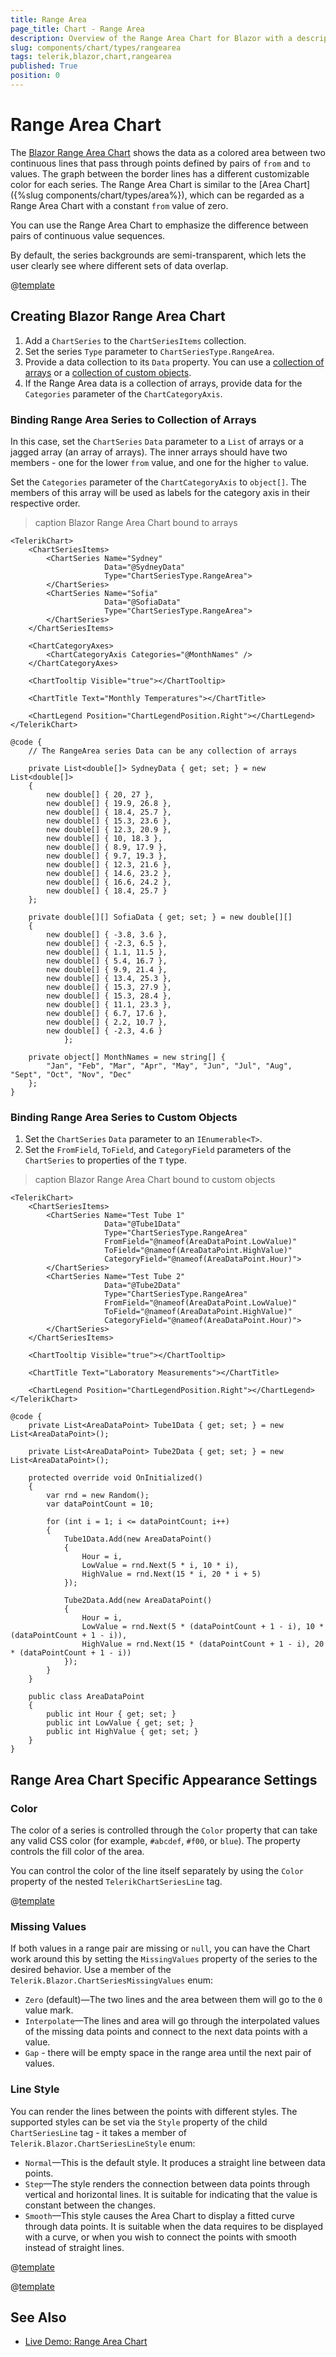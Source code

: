 ```yaml
---
title: Range Area
page_title: Chart - Range Area
description: Overview of the Range Area Chart for Blazor with a description of the common use cases and the different ways to data bind the chart. The article lists configuration options and provides Range Area Chart examples.
slug: components/chart/types/rangearea
tags: telerik,blazor,chart,rangearea
published: True
position: 0
---
```


# Range Area Chart

The <a href="https://www.telerik.com/blazor-ui/range-area-chart" target="_blank">Blazor Range Area Chart</a> shows the data as a colored area between two continuous lines that pass through points defined by pairs of `from` and `to` values. The graph between the border lines has a different customizable color for each series. The Range Area Chart is similar to the [Area Chart]({%slug components/chart/types/area%}), which can be regarded as a Range Area Chart with a constant `from` value of zero.

You can use the Range Area Chart to emphasize the difference between pairs of continuous value sequences.

By default, the series backgrounds are semi-transparent, which lets the user clearly see where different sets of data overlap.

@[template](/_contentTemplates/chart/link-to-basics.md#understand-basics-and-databinding-first)

## Creating Blazor Range Area Chart

1. Add a `ChartSeries` to the `ChartSeriesItems` collection.
2. Set the series `Type` parameter to `ChartSeriesType.RangeArea`.
3. Provide a data collection to its `Data` property. You can use a [collection of arrays](#binding-range-area-series-to-collection-of-arrays) or a [collection of custom objects](#binding-range-area-series-to-custom-objects).
4. If the Range Area data is a collection of arrays, provide data for the `Categories` parameter of the `ChartCategoryAxis`.

### Binding Range Area Series to Collection of Arrays

In this case, set the `ChartSeries` `Data` parameter to a `List` of arrays or a jagged array (an array of arrays). The inner arrays should have two members - one for the lower `from` value, and one for the higher `to` value.

Set the `Categories` parameter of the `ChartCategoryAxis` to `object[]`. The members of this array will be used as labels for the category axis in their respective order.

>caption Blazor Range Area Chart bound to arrays

````CSHTML
<TelerikChart>
    <ChartSeriesItems>
        <ChartSeries Name="Sydney"
                     Data="@SydneyData"
                     Type="ChartSeriesType.RangeArea">
        </ChartSeries>
        <ChartSeries Name="Sofia"
                     Data="@SofiaData"
                     Type="ChartSeriesType.RangeArea">
        </ChartSeries>
    </ChartSeriesItems>

    <ChartCategoryAxes>
        <ChartCategoryAxis Categories="@MonthNames" />
    </ChartCategoryAxes>

    <ChartTooltip Visible="true"></ChartTooltip>

    <ChartTitle Text="Monthly Temperatures"></ChartTitle>

    <ChartLegend Position="ChartLegendPosition.Right"></ChartLegend>
</TelerikChart>

@code {
    // The RangeArea series Data can be any collection of arrays

    private List<double[]> SydneyData { get; set; } = new List<double[]>
    {
        new double[] { 20, 27 },
        new double[] { 19.9, 26.8 },
        new double[] { 18.4, 25.7 },
        new double[] { 15.3, 23.6 },
        new double[] { 12.3, 20.9 },
        new double[] { 10, 18.3 },
        new double[] { 8.9, 17.9 },
        new double[] { 9.7, 19.3 },
        new double[] { 12.3, 21.6 },
        new double[] { 14.6, 23.2 },
        new double[] { 16.6, 24.2 },
        new double[] { 18.4, 25.7 }
    };

    private double[][] SofiaData { get; set; } = new double[][]
    {
        new double[] { -3.8, 3.6 },
        new double[] { -2.3, 6.5 },
        new double[] { 1.1, 11.5 },
        new double[] { 5.4, 16.7 },
        new double[] { 9.9, 21.4 },
        new double[] { 13.4, 25.3 },
        new double[] { 15.3, 27.9 },
        new double[] { 15.3, 28.4 },
        new double[] { 11.1, 23.3 },
        new double[] { 6.7, 17.6 },
        new double[] { 2.2, 10.7 },
        new double[] { -2.3, 4.6 }
            };

    private object[] MonthNames = new string[] {
        "Jan", "Feb", "Mar", "Apr", "May", "Jun", "Jul", "Aug", "Sept", "Oct", "Nov", "Dec"
    };
}
````

### Binding Range Area Series to Custom Objects

1. Set the `ChartSeries` `Data` parameter to an `IEnumerable<T>`. 
1. Set the `FromField`, `ToField`, and `CategoryField` parameters of the `ChartSeries` to properties of the `T` type.

>caption Blazor Range Area Chart bound to custom objects

````CSHTML
<TelerikChart>
    <ChartSeriesItems>
        <ChartSeries Name="Test Tube 1"
                     Data="@Tube1Data"
                     Type="ChartSeriesType.RangeArea"
                     FromField="@nameof(AreaDataPoint.LowValue)"
                     ToField="@nameof(AreaDataPoint.HighValue)"
                     CategoryField="@nameof(AreaDataPoint.Hour)">
        </ChartSeries>
        <ChartSeries Name="Test Tube 2"
                     Data="@Tube2Data"
                     Type="ChartSeriesType.RangeArea"
                     FromField="@nameof(AreaDataPoint.LowValue)"
                     ToField="@nameof(AreaDataPoint.HighValue)"
                     CategoryField="@nameof(AreaDataPoint.Hour)">
        </ChartSeries>
    </ChartSeriesItems>

    <ChartTooltip Visible="true"></ChartTooltip>

    <ChartTitle Text="Laboratory Measurements"></ChartTitle>

    <ChartLegend Position="ChartLegendPosition.Right"></ChartLegend>
</TelerikChart>

@code {
    private List<AreaDataPoint> Tube1Data { get; set; } = new List<AreaDataPoint>();

    private List<AreaDataPoint> Tube2Data { get; set; } = new List<AreaDataPoint>();

    protected override void OnInitialized()
    {
        var rnd = new Random();
        var dataPointCount = 10;

        for (int i = 1; i <= dataPointCount; i++)
        {
            Tube1Data.Add(new AreaDataPoint()
            {
                Hour = i,
                LowValue = rnd.Next(5 * i, 10 * i),
                HighValue = rnd.Next(15 * i, 20 * i + 5)
            });

            Tube2Data.Add(new AreaDataPoint()
            {
                Hour = i,
                LowValue = rnd.Next(5 * (dataPointCount + 1 - i), 10 * (dataPointCount + 1 - i)),
                HighValue = rnd.Next(15 * (dataPointCount + 1 - i), 20 * (dataPointCount + 1 - i))
            });
        }
    }

    public class AreaDataPoint
    {
        public int Hour { get; set; }
        public int LowValue { get; set; }
        public int HighValue { get; set; }
    }
}
````


## Range Area Chart Specific Appearance Settings

### Color

The color of a series is controlled through the `Color` property that can take any valid CSS color (for example, `#abcdef`, `#f00`, or `blue`). The property controls the fill color of the area.

You can control the color of the line itself separately by using the `Color` property of the nested `TelerikChartSeriesLine` tag.

@[template](/_contentTemplates/chart/link-to-basics.md#opacity-area-bubble)

### Missing Values

If both values in a range pair are missing or `null`, you can have the Chart work around this by setting the `MissingValues` property of the series to the desired behavior. Use a member of the `Telerik.Blazor.ChartSeriesMissingValues` enum:

* `Zero` (default)—The two lines and the area between them will go to the `0` value mark.
* `Interpolate`—The lines and area will go through the interpolated values of the missing data points and connect to the next data points with a value.
* `Gap` - there will be empty space in the range area until the next pair of values.


### Line Style

You can render the lines between the points with different styles. The supported styles can be set via the `Style` property of the child `ChartSeriesLine` tag - it takes a member of `Telerik.Blazor.ChartSeriesLineStyle` enum:

* `Normal`—This is the default style. It produces a straight line between data points.
* `Step`—The style renders the connection between data points through vertical and horizontal lines. It is suitable for indicating that the value is constant between the changes.
* `Smooth`—This style causes the Area Chart to display a fitted curve through data points. It is suitable when the data requires to be displayed with a curve, or when you wish to connect the points with smooth instead of straight lines.

@[template](/_contentTemplates/chart/link-to-basics.md#configurable-nested-chart-settings)

@[template](/_contentTemplates/chart/link-to-basics.md#configurable-nested-chart-settings-categorical)


## See Also

* [Live Demo: Range Area Chart](https://demos.telerik.com/blazor-ui/chart/range-area-chart)
